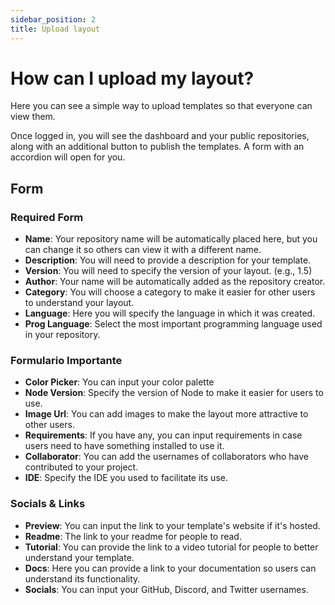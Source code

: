 ```yaml
---
sidebar_position: 2
title: Upload layout
---
```


# How can I upload my layout?

Here you can see a simple way to upload templates so that everyone can view them.

Once logged in, you will see the dashboard and your public repositories, along with an additional button to publish the templates. A form with an accordion will open for you.

## Form

### Required Form
- **Name**: Your repository name will be automatically placed here, but you can change it so others can view it with a different name.
- **Description**: You will need to provide a description for your template.
- **Version**: You will need to specify the version of your layout. (e.g., 1.5)
- **Author**: Your name will be automatically added as the repository creator.
- **Category**:  You will choose a category to make it easier for other users to understand your layout.
- **Language**:  Here you will specify the language in which it was created.
- **Prog Language**:  Select the most important programming language used in your repository.

### Formulario Importante
- **Color Picker**: You can input your color palette
- **Node Version**: Specify the version of Node to make it easier for users to use.
- **Image Url**: You can add images to make the layout more attractive to other users.
- **Requirements**: If you have any, you can input requirements in case users need to have something installed to use it.
- **Collaborator**: You can add the usernames of collaborators who have contributed to your project.
- **IDE**: Specify the IDE you used to facilitate its use.

### Socials & Links
- **Preview**: You can input the link to your template's website if it's hosted.
- **Readme**: The link to your readme for people to read.
- **Tutorial**: You can provide the link to a video tutorial for people to better understand your template.
- **Docs**: Here you can provide a link to your documentation so users can understand its functionality.
- **Socials**: You can input your GitHub, Discord, and Twitter usernames.


